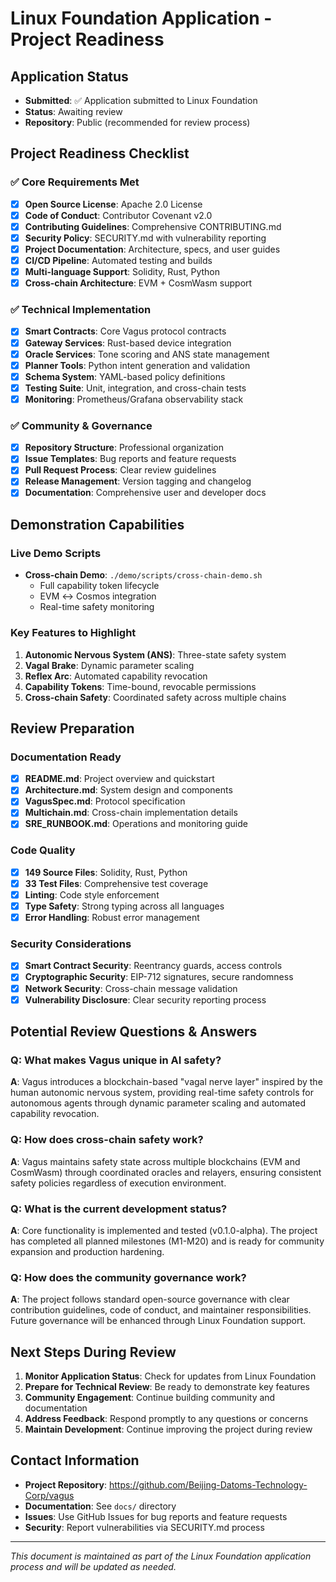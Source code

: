 # Linux Foundation Application - Project Readiness

## Application Status
- **Submitted**: ✅ Application submitted to Linux Foundation
- **Status**: Awaiting review
- **Repository**: Public (recommended for review process)

## Project Readiness Checklist

### ✅ Core Requirements Met
- [x] **Open Source License**: Apache 2.0 License
- [x] **Code of Conduct**: Contributor Covenant v2.0
- [x] **Contributing Guidelines**: Comprehensive CONTRIBUTING.md
- [x] **Security Policy**: SECURITY.md with vulnerability reporting
- [x] **Project Documentation**: Architecture, specs, and user guides
- [x] **CI/CD Pipeline**: Automated testing and builds
- [x] **Multi-language Support**: Solidity, Rust, Python
- [x] **Cross-chain Architecture**: EVM + CosmWasm support

### ✅ Technical Implementation
- [x] **Smart Contracts**: Core Vagus protocol contracts
- [x] **Gateway Services**: Rust-based device integration
- [x] **Oracle Services**: Tone scoring and ANS state management
- [x] **Planner Tools**: Python intent generation and validation
- [x] **Schema System**: YAML-based policy definitions
- [x] **Testing Suite**: Unit, integration, and cross-chain tests
- [x] **Monitoring**: Prometheus/Grafana observability stack

### ✅ Community & Governance
- [x] **Repository Structure**: Professional organization
- [x] **Issue Templates**: Bug reports and feature requests
- [x] **Pull Request Process**: Clear review guidelines
- [x] **Release Management**: Version tagging and changelog
- [x] **Documentation**: Comprehensive user and developer docs

## Demonstration Capabilities

### Live Demo Scripts
- **Cross-chain Demo**: `./demo/scripts/cross-chain-demo.sh`
  - Full capability token lifecycle
  - EVM ↔ Cosmos integration
  - Real-time safety monitoring

### Key Features to Highlight
1. **Autonomic Nervous System (ANS)**: Three-state safety system
2. **Vagal Brake**: Dynamic parameter scaling
3. **Reflex Arc**: Automated capability revocation
4. **Capability Tokens**: Time-bound, revocable permissions
5. **Cross-chain Safety**: Coordinated safety across multiple chains

## Review Preparation

### Documentation Ready
- [x] **README.md**: Project overview and quickstart
- [x] **Architecture.md**: System design and components
- [x] **VagusSpec.md**: Protocol specification
- [x] **Multichain.md**: Cross-chain implementation details
- [x] **SRE_RUNBOOK.md**: Operations and monitoring guide

### Code Quality
- [x] **149 Source Files**: Solidity, Rust, Python
- [x] **33 Test Files**: Comprehensive test coverage
- [x] **Linting**: Code style enforcement
- [x] **Type Safety**: Strong typing across all languages
- [x] **Error Handling**: Robust error management

### Security Considerations
- [x] **Smart Contract Security**: Reentrancy guards, access controls
- [x] **Cryptographic Security**: EIP-712 signatures, secure randomness
- [x] **Network Security**: Cross-chain message validation
- [x] **Vulnerability Disclosure**: Clear security reporting process

## Potential Review Questions & Answers

### Q: What makes Vagus unique in AI safety?
**A**: Vagus introduces a blockchain-based "vagal nerve layer" inspired by the human autonomic nervous system, providing real-time safety controls for autonomous agents through dynamic parameter scaling and automated capability revocation.

### Q: How does cross-chain safety work?
**A**: Vagus maintains safety state across multiple blockchains (EVM and CosmWasm) through coordinated oracles and relayers, ensuring consistent safety policies regardless of execution environment.

### Q: What is the current development status?
**A**: Core functionality is implemented and tested (v0.1.0-alpha). The project has completed all planned milestones (M1-M20) and is ready for community expansion and production hardening.

### Q: How does the community governance work?
**A**: The project follows standard open-source governance with clear contribution guidelines, code of conduct, and maintainer responsibilities. Future governance will be enhanced through Linux Foundation support.

## Next Steps During Review

1. **Monitor Application Status**: Check for updates from Linux Foundation
2. **Prepare for Technical Review**: Be ready to demonstrate key features
3. **Community Engagement**: Continue building community and documentation
4. **Address Feedback**: Respond promptly to any questions or concerns
5. **Maintain Development**: Continue improving the project during review

## Contact Information

- **Project Repository**: https://github.com/Beijing-Datoms-Technology-Corp/vagus
- **Documentation**: See `docs/` directory
- **Issues**: Use GitHub Issues for bug reports and feature requests
- **Security**: Report vulnerabilities via SECURITY.md process

---

*This document is maintained as part of the Linux Foundation application process and will be updated as needed.*
